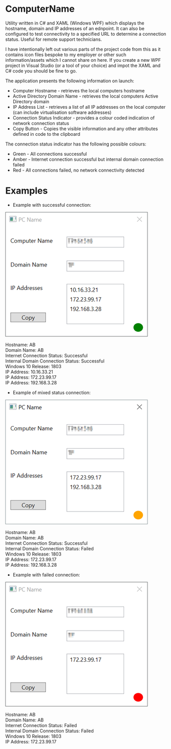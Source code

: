 # ComputerName
Utility written in C# and XAML (Windows WPF) which displays the hostname, domain and IP addresses of an ednpoint. It can also be configured to test connectivity to a specified URL to determine a connection status. Useful for remote support technicians.

I have intentionally left out various parts of the project code from this as it contains icon files bespoke to my employer or other such information/assets which I cannot share on here. If you create a new WPF project in Visual Studio (or a tool of your choice) and impot the XAML and C# code you should be fine to go.

The application presents the following information on launch:

* Computer Hostname - retrieves the local computers hostname
* Active Directory Domain Name - retrieves the local computers Active Directory domain
* IP Address List - retrieves a list of all IP addresses on the local computer (can include virtualisation software addresses)
* Connection Status Indicator - provides a colour coded indication of network connection status
* Copy Button - Copies the visible information and any other attributes defined in code to the clipboard

The connection status indicator has the following possible colours:

* Green - All connections successful
* Amber - Internet connection successful but internal domain connection failed
* Red - All connections failed, no network connectivity detected

# Examples
* Example with successful connection:

![alt text](https://raw.githubusercontent.com/bytesizedalex/ComputerName/master/Example%20Screenshots/Success.png "Example with successful connection")

Hostname: AB  
Domain Name: AB  
Internet Connection Status: Successful  
Internal Domain Connection Status: Successful  
Windows 10 Release: 1803  
IP Address: 10.16.33.21  
IP Address: 172.23.99.17  
IP Address: 192.168.3.28  

* Example of mixed status connection:

![alt text](https://raw.githubusercontent.com/bytesizedalex/ComputerName/master/Example%20Screenshots/Partial.png "Example with mixed status connection")

Hostname: AB  
Domain Name: AB  
Internet Connection Status: Successful  
Internal Domain Connection Status: Failed  
Windows 10 Release: 1803  
IP Address: 172.23.99.17  
IP Address: 192.168.3.28  

* Example with failed connection:

![alt text](https://raw.githubusercontent.com/bytesizedalex/ComputerName/master/Example%20Screenshots/Failed.png "Example with failed connection")

Hostname: AB  
Domain Name: AB  
Internet Connection Status: Failed  
Internal Domain Connection Status: Failed  
Windows 10 Release: 1803  
IP Address: 172.23.99.17  
